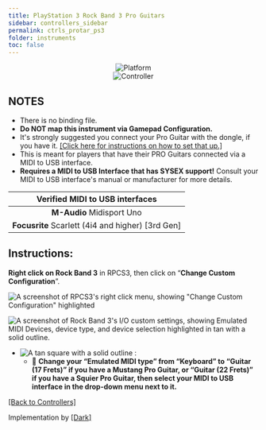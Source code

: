 ```yaml
---
title: PlayStation 3 Rock Band 3 Pro Guitars
sidebar: controllers_sidebar
permalink: ctrls_protar_ps3
folder: instruments
toc: false
---
```


<div align="center"> <img src="https://carlmylo.github.io/docu-rpcs3/images/instruments/plat/ps3.png" alt="Platform" title="Platform"></div>

<div align="center"> <img src="https://carlmylo.github.io/docu-rpcs3/images/instruments/cont/rbprotar.png" alt="Controller" title="Controller"></div>

## NOTES

* There is no binding file.
* **Do NOT map this instrument via Gamepad Configuration.**
* It's strongly suggested you connect your Pro Guitar with the dongle, if you have it. [[Click here for instructions on how to set that up.]](https://rb3pc.milohax.org/english/passthroughdevices/)
* This is meant for players that have their PRO Guitars connected via a MIDI to USB interface.
* **Requires a MIDI to USB Interface that has SYSEX support!** Consult your MIDI to USB interface's manual or manufacturer for more details.

| Verified MIDI to USB interfaces |
|:------------------:|
| **M-Audio** Midisport Uno |
| **Focusrite** Scarlett (4i4 and higher) [3rd Gen] |

## Instructions:
**Right click on Rock Band 3** in RPCS3, then click on “**Change Custom Configuration**”.  

![A screenshot of RPCS3's right click menu, showing "Change Custom Configuration" highlighted](https://carlmylo.github.io/docu-rpcs3/images/cust/rpcs3customconfigchange.png "Change Custom Configuration")

![A screenshot of Rock Band 3's I/O custom settings, showing Emulated MIDI Devices, device type, and device selection highlighted in tan with a solid outline.](https://carlmylo.github.io/docu-rpcs3/images/cust/io.png "I/O")

* ![A tan square with a solid outline](https://carlmylo.github.io/docu-rpcs3/images/cust/smalltan.png "Tan Square") :
	* 🎸 **Change your “Emulated MIDI type” from “Keyboard” to “Guitar (17 Frets)” if you have a Mustang Pro Guitar, or “Guitar (22 Frets)” if you have a Squier Pro Guitar, then select your MIDI to USB interface in the drop-down menu next to it.**

[[Back to Controllers]](https://rb3pc.milohax.org/english/controllers/)

Implementation by [[Dark]](https://dark.ski/)